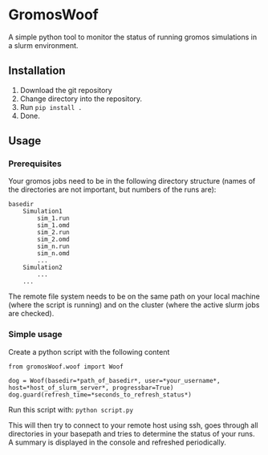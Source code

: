 # GromosWoof

A simple python tool to monitor the status of running gromos simulations in a slurm environment.

## Installation

1. Download the git repository
2. Change directory into the repository.
3. Run `pip install .`
4. Done.

## Usage

### Prerequisites

Your gromos jobs need to be in the following directory structure (names of the directories are not important, but numbers of the runs are):

```
basedir
    Simulation1
        sim_1.run
        sim_1.omd
        sim_2.run
        sim_2.omd
        sim_n.run
        sim_n.omd
        ...
    Simulation2
        ...
    ...
```

The remote file system needs to be on the same path on your local machine (where the script is running) and on the cluster (where the active slurm jobs are checked).

### Simple usage

Create a python script with the following content

```{python}
from gromosWoof.woof import Woof

dog = Woof(basedir=*path_of_basedir*, user=*your_username*, host=*host_of_slurm_server*, progressbar=True)
dog.guard(refresh_time=*seconds_to_refresh_status*)
```

Run this script with: `python script.py`

This will then try to connect to your remote host using ssh, goes through all directories in your basepath and tries to determine the status of your runs. A summary is displayed in the console and refreshed periodically.
